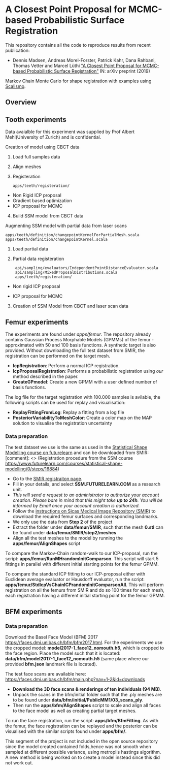 
# A Closest Point Proposal for MCMC-based Probabilistic Surface Registration

This repository contains all the code to reproduce results from recent publication:
- Dennis Madsen, Andreas Morel-Forster, Patrick Kahr, Dana Rahbani, Thomas Vetter and Marcel Lüthi ["A Closest Point Proposal for MCMC-based Probabilistic Surface Registration"](https://arxiv.org/abs/1907.01414) 
IN: arXiv preprint (2019)

Markov Chain Monte Carlo for shape registration with examples using [Scalismo](https://github.com/unibas-gravis/scalismo).

## Overview
## Tooth experiments
Data avaialble for this experiment was supplied by Prof Albert Mehl(University of Zurich) and is confidential.

Creation of model using CBCT data

 1. Load full samples data
 
 2. Align meshes
 
 3. Registeration
 
        apps/teeth/registeration/
 
 - Non Rigid ICP proposal
 - Gradient based optimization
 - ICP proposal for MCMC
 
 4. Build SSM model from CBCT data
 
 Augmenting SSM model with partial data from laser scans
 
    apps/teeth/definition/changepointKernelForPartialMesh.scala
    apps/teeth/definition/changepointKernel.scala
 
 1. Load partial data
 2. Partial data registeration
 
         api/sampling/evaluators/IndependentPointDistanceEvaluator.scala
         api/sampling/MixedProposalDistributions.scala
         apps/teeth/registeration/
 
 - Non rigid ICP proposal
 
 - ICP proposal for MCMC
 
 3. Creation of SSM Model from CBCT and laser scan data

## Femur experiments
The experiments are found under *apps/femur*. The repository already contains Gaussian Process Morphable Models (GPMMs) of the femur - approximated with 50 and 100 basis functions. 
A synthetic target is also provided. 
Without downloading the full test dataset from SMIR, the registration can be performed on the target mesh.

- **IcpRegistration**: Perform a normal ICP registration.
- **IcpProposalRegistration**: Performs a probabilistic registration using *our* method described in the paper.
- **GreateGPmodel**: Create a new GPMM with a user defined number of basis functions.

The log file for the target registration with 100.000 samples is avilable, the following scripts can be used for replay and visualisation:

- **ReplayFittingFromLog**: Replay a fitting from a log file
- **PosteriorVariabilityToMeshColor**: Create a color map on the MAP solution to visualise the registration uncertainty

### Data preparation
The test dataset we use is the same as used in the [Statistical Shape Modelling course on futurelearn](https://www.futurelearn.com/courses/statistical-shape-modelling) and can be downloaded from SMIR:
[comment]: <> (Registration procedure from the SSM course <https://www.futurelearn.com/courses/statistical-shape-modelling/0/steps/16884>)

- Go to the [SMIR registraiton page](https://www.smir.ch/Account/Register).
- Fill in your details, and select **SSM.FUTURELEARN.COM** as a research unit.
- *This will send a request to an administrator to authorize your account creation. Please bare in mind that this might take **up to 24h**. You will be informed by Email once your account creation is authorized.*
- Follow the [instructions on Sicas Medical Image Repository (SMIR)](https://www.smir.ch/courses/FutureLearnSSM/2016) to download the required femur surfaces and corresponding landmarks.
- We only use the data from **Step 2** of the project
- Extract the folder under **data/femur/SMIR**, such that the mesh **0.stl** can be found under **data/femur/SMIR/step2/meshes**
- Align all the test meshes to the model by running the **apps/femur/AlignShapes** script

To compare the Markov-Chain random-walk to our ICP-proposal, run the script: **apps/femur/RunMHrandomInitComparson**. This script will start 5 fittings in parallel with different initial starting points for the femur GPMM.

To compare the standard ICP fitting to our ICP-proposal either with Euclidean average evaluator or Hausdorff evaluator, run the script: **apps/femur/StdIcpVsChainICPrandomInitComparsonAll**. This will perform registration on all the femurs from SMIR and do so 100 times for each mesh, each registration having a different initial starting point for the femur GPMM.


## BFM experiments

### Data preparation
Download the Basel Face Model (BFM) 2017 <https://faces.dmi.unibas.ch/bfm/bfm2017.html>. 
For the experiments we use the cropped model: **model2017-1_face12_nomouth.h5**, which is cropped to the face region.
Place the model such that it is located: **data/bfm/model2017-1_face12_nomouth.h5** (same place where our provided **bfm.json** landmark file is located).

The test face scans are available here: <https://faces.dmi.unibas.ch/bfm/main.php?nav=1-2&id=downloads>

- **Download the 3D face scans & renderings of ten individuals (94 MB)**.
- Unpack the scans in the bfm/initial folder such that the .ply meshes are to be found under **data/bfm/initial/PublicMM1/03_scans_ply**.
- Then run the **apps/bfm/AlignShapes** script to scale and align all faces to the face model as well as creating partial target meshes.

To run the face registration, run the script: **apps/bfm/BfmFitting**.
As with the femur, the face registration can be replayed and the posterior can be visualised with the similar scripts found under **apps/bfm/**.

This segment of the project is not included in the open source repository since the model created contained folds,hence was not smooth when sampled at different possible variance, using metroplis hastings algorithm. A new method is being worked on to create a model instead since this did not work out.

